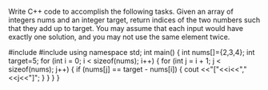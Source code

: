 
Write C++ code to accomplish the following tasks.
Given an array of integers nums and an integer target, return indices of the two numbers such that they add up to target.
You may assume that each input would have exactly one solution, and you may not use the same element twice.

#include <iostream>
#include <string>
using namespace std;
int main() {
int nums[]={2,3,4};
int target=5;
for (int i = 0; i < sizeof(nums); i++)
 {
for (int j = i + 1; j < sizeof(nums); j++) 
{
if (nums[j] == target - nums[i])
 {
cout <<"["<<i<<","<<j<<"]";
}
}
}
}
